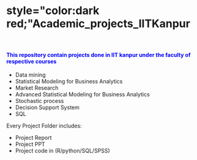 <h1> style="color:dark red;"Academic_projects_IITKanpur</h1> <br>
<h4 style="color:blue;">This repository contain projects done in IIT kanpur under the faculty of respective courses</h4>
<ul>
  <li>Data mining</li>
  <li>Statistical Modeling for Business Analytics</li>
  <li>Market Research</li>
  <li>Advanced Statistical Modeling for Business Analytics</li>
  <li>Stochastic process</li>
  <li>Decision Support System</li>
  <li>SQL</li>
</ul>
Every Project Folder includes:
<ul> 
  <li>Project Report</li> 
  <li>Project PPT</li>
  <li>Project code in (R/python/SQL/SPSS)</li>
</ul>
